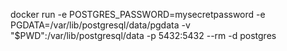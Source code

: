 docker run -e POSTGRES_PASSWORD=mysecretpassword -e PGDATA=/var/lib/postgresql/data/pgdata -v "$PWD":/var/lib/postgresql/data -p 5432:5432 --rm -d postgres
